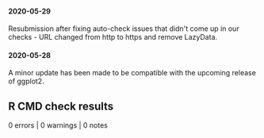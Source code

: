 #### 2020-05-29

Resubmission after fixing auto-check issues that didn't come up in our checks - URL changed from http to https and remove LazyData.

#### 2020-05-28

A minor update has been made to be compatible with the upcoming release of ggplot2.

## R CMD check results

0 errors | 0 warnings | 0 notes
